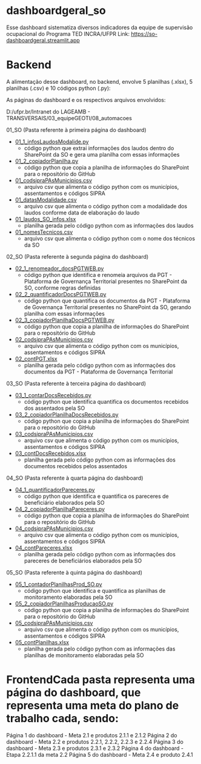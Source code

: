 # dashboardgeral_so

Esse dashboard sistematiza diversos indicadores da equipe de supervisão ocupacional do Programa TED INCRA/UFPR
Link: https://so-dashboardgeral.streamlit.app

# Backend

A alimentação desse dashboard, no backend, envolve 5 planilhas (.xlsx), 5 planilhas (.csv) e 10 códigos python (.py):

As páginas do dashboard e os respectivos arquivos envolvidos:

D:/ufpr.br/Intranet do LAGEAMB - TRANSVERSAIS/03_equipeGEOTI/08_automacoes

01_SO (Pasta referente à primeira página do dashboard)
- [01_1_infosLaudosModalide.py](/01_SO/01_1_infosLaudosModalide.py)
    - código python que extrai informações dos laudos dentro do SharePoint da SO e gera uma planilha com essas informações
- [01_2_copiadorPlanilha.py](/01_SO/01_2_copiadorPlanilha.py)
    - código python que copia a planilha de informações do SharePoint para o repositório do GitHub
- [01_codsipraPAsMunicipios.csv](/01_SO/01_codsipraPAsMunicipios.csv)
    - arquivo csv que alimenta o código python com os municípios, assentamentos e códigos SIPRA
- [01_datasModalidade.csv](/01_SO/01_datasModalidade.csv)
    - arquivo csv que alimenta o código python com a modalidade dos laudos conforme data de elaboração do laudo
- [01_laudos_SO_infos.xlsx](/01_SO/01_laudos_SO_infos.xlsx)
    - planilha gerada pelo código python com as informações dos laudos
- [01_nomesTecnicos.csv](/01_SO/01_nomesTecnicos.csv)
    - arquivo csv que alimenta o código python com o nome dos técnicos da SO

02_SO (Pasta referente à segunda página do dashboard)
- [02_1_renomeador_docsPGTWEB.py](/02_SO/02_1_renomeador_docsPGTWEB.py)
    - código python que identifica e renomeia arquivos da PGT - Plataforma de Governança Territorial presentes no SharePoint da SO, conforme regras definidas
- [02_2_quantificadorDocsPGTWEB.py](/02_SO/02_2_quantificadorDocsPGTWEB.py)
    - código python que quantifica os documentos da PGT - Plataforma de Governança Territorial presentes no SharePoint da SO, gerando planilha com essas informações
- [02_3_copiadorPlanilhaDocsPGTWEB.py](/02_SO/02_3_copiadorPlanilhaDocsPGTWEB.py)
    - código python que copia a planilha de informações do SharePoint para o repositório do GitHub
- [02_codsipraPAsMunicipios.csv](/02_SO/02_codsipraPAsMunicipios.csv)
    - arquivo csv que alimenta o código python com os municípios, assentamentos e códigos SIPRA
- [02_contPGT.xlsx](/02_SO/02_contPGT.xlsx)
    - planilha gerada pelo código python com as informações dos documentos da PGT - Plataforma de Governança Territorial

03_SO (Pasta referente à terceira página do dashboard)
- [03_1_contarDocsRecebidos.py](/03_SO/03_1_contarDocsRecebidos.py)
    - código python que identifica quantifica os documentos recebidos dos assentados pela SO
- [03_2_copiadorPlanilhaDocsRecebidos.py](/03_SO/03_2_copiadorPlanilhaDocsRecebidos.py)
    - código python que copia a planilha de informações do SharePoint para o repositório do GitHub
- [03_codsipraPAsMunicipios.csv](/03_SO/03_codsipraPAsMunicipios.csv)
    - arquivo csv que alimenta o código python com os municípios, assentamentos e códigos SIPRA
- [03_contDocsRecebidos.xlsx](/03_SO/03_contDocsRecebidos.xlsx)
    - planilha gerada pelo código python com as informações dos documentos recebidos pelos assentados

04_SO (Pasta referente à quarta página do dashboard)
- [04_1_quantificadorPareceres.py](/04_SO/04_1_quantificadorPareceres.py)
    - código python que identifica e quantifica os pareceres de beneficiário elaborados pela SO
- [04_2_copiadorPlanilhaPareceres.py](/04_SO/04_2_copiadorPlanilhaPareceres.py)
    - código python que copia a planilha de informações do SharePoint para o repositório do GitHub
- [04_codsipraPAsMunicipios.csv](/04_SO/04_codsipraPAsMunicipios.csv)
    - arquivo csv que alimenta o código python com os municípios, assentamentos e códigos SIPRA
- [04_contPareceres.xlsx](/04_SO/04_contPareceres.xlsx)
    - planilha gerada pelo código python com as informações dos pareceres de beneficiários elaborados pela SO

05_SO (Pasta referente à quinta página do dashboard)
- [05_1_contadorPlanilhasProd_SO.py](/05_SO/05_1_contadorPlanilhasProd_SO.py)
    - código python que identifica e quantifica as planilhas de monitoramento elaboradas pela SO
- [05_2_copiadorPlanilhasProducaoSO.py](/05_SO/05_2_copiadorPlanilhasProducaoSO.py)
    - código python que copia a planilha de informações do SharePoint para o repositório do GitHub
- [05_codsipraPAsMunicipios.csv](/05_SO/05_codsipraPAsMunicipios.csv)
    - arquivo csv que alimenta o código python com os municípios, assentamentos e códigos SIPRA
- [05_contPlanilhas.xlsx](/05_SO/05_contPlanilhas.xlsx)
    - planilha gerada pelo código python com as informações das planilhas de monitoramento elaboradas pela SO

# FrontendCada pasta representa uma página do dashboard, que representa uma meta do plano de trabalho cada, sendo:
Página 1 do dashboard - Meta 2.1 e produtos 2.1.1 e 2.1.2
Página 2 do dashboard - Meta 2.2 e produtos 2.2.1, 2.2.2, 2.2.3 e 2.2.4
Página 3 do dashboard - Meta 2.3 e produtos 2.3.1 e 2.3.2
Página 4 do dashboard - Etapa 2.2.1.1 da meta 2.2
Página 5 do dashboard - Meta 2.4 e produto 2.4.1
